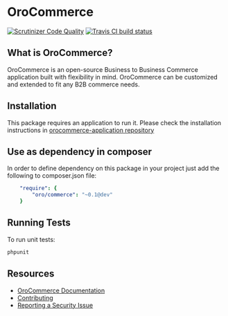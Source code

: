 OroCommerce
===========

[![Scrutinizer Code Quality](https://scrutinizer-ci.com/g/oroinc/orocommerce/badges/quality-score.png?b=master)](https://scrutinizer-ci.com/g/oroinc/orocommerce/?branch=master) [![Travis CI build status](https://travis-ci.org/oroinc/orocommerce.svg?branch=master)](https://travis-ci.org/oroinc/orocommerce)

What is OroCommerce?
------------

OroCommerce is an open-source Business to Business Commerce application built with flexibility in mind.
OroCommerce can be customized and extended to fit any B2B commerce needs.

Installation
------------

This package requires an application to run it.
Please check the installation instructions in [orocommerce-application repository][1]

Use as dependency in composer
-----------------------------

In order to define dependency on this package in your project just add the following to composer.json file:

```yaml
    "require": {
        "oro/commerce": "~0.1@dev"
    }
```

Running Tests
-------------

To run unit tests:

```bash
phpunit
```

[1]: https://github.com/orocrm/orocommerce-application

Resources
---------

  * [OroCommerce Documentation](https://doc.oroinc.com)
  * [Contributing](https://doc.oroinc.com/community/contribute/)
  * [Reporting a Security Issue](https://doc.oroinc.com/community/report-issues/security/)
